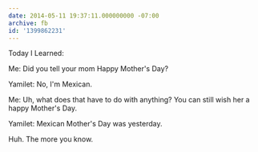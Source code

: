 ```yaml
---
date: 2014-05-11 19:37:11.000000000 -07:00
archive: fb
id: '1399862231'
---
```


Today I Learned:

Me: Did you tell your mom Happy Mother's Day?

Yamilet: No, I'm Mexican. 

Me: Uh, what does that have to do with anything? You can still wish her a happy Mother's Day. 

Yamilet: Mexican Mother's Day was yesterday. 

Huh. The more you know.
